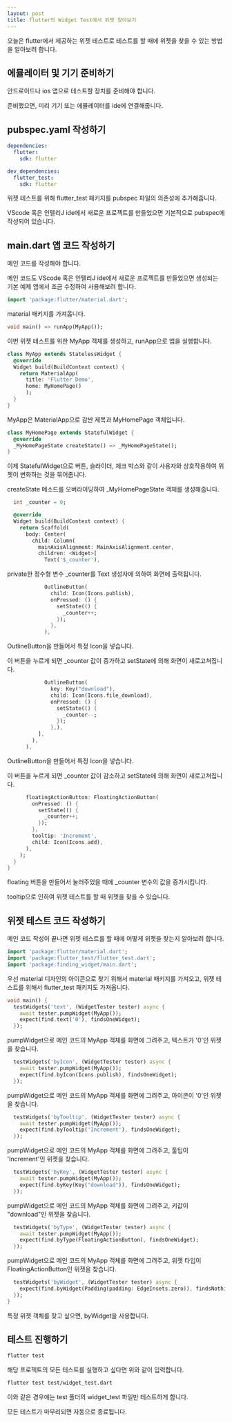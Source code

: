 ```yaml
---
layout: post
title: flutter의 Widget Test에서 위젯 찾아보기
---
```


오늘은 flutter에서 제공하는 위젯 테스트로 테스트를 할 때에 위젯을 찾을 수 있는 방법을 알아보려 합니다.

## 에뮬레이터 및 기기 준비하기

안드로이드나 ios 앱으로 테스트할 장치를 준비해야 합니다.

준비했으면, 미리 기기 또는 에뮬레이터를 ide에 연결해줍니다.

## pubspec.yaml 작성하기

```yaml
dependencies:
  flutter:
    sdk: flutter

dev_dependencies:
  flutter_test:
    sdk: flutter
```

위젯 테스트를 위해 flutter_test 패키지를 pubspec 파일의 의존성에 추가해줍니다.

VScode 혹은 인텔리J ide에서 새로운 프로젝트를 만들었으면 기본적으로 pubspec에 작성되어 있습니다.

## main.dart 앱 코드 작성하기

메인 코드를 작성해야 합니다.

메인 코드도 VScode 혹은 인텔리J ide에서 새로운 프로젝트를 만들었으면 생성되는 기본 예제 앱에서 조금 수정하여 사용해보려 합니다.

```dart
import 'package:flutter/material.dart';
```

material 패키지를 가져옵니다.

```dart
void main() => runApp(MyApp());
```

이번 위젯 테스트를 위한 MyApp 객체를 생성하고, runApp으로 앱을 실행합니다. 

```dart
class MyApp extends StatelessWidget {
  @override
  Widget build(BuildContext context) {
    return MaterialApp(
      title: 'Flutter Demo', 
      home: MyHomePage()
      );
  }
}
```

MyApp은 MaterialApp으로 감싼 제목과 MyHomePage 객체입니다.

```dart
class MyHomePage extends StatefulWidget {
  @override
  _MyHomePageState createState() => _MyHomePageState();
}
```

이제 StatefulWidget으로 버튼, 슬라이더, 체크 박스와 같이 사용자와 상호작용하여 위젯이 변화하는 것을 묶어줍니다.

createState 메소드를 오버라이딩하여 _MyHomePageState 객체를 생성해줍니다.

```dart
  int _counter = 0;

  @override
  Widget build(BuildContext context) {
    return Scaffold(
      body: Center(
        child: Column(
          mainAxisAlignment: MainAxisAlignment.center,
          children: <Widget>[
            Text('$_counter'),
```

private한 정수형 변수 _counter를 Text 생성자에 의하여 화면에 출력됩니다.

```dart
            OutlineButton(
              child: Icon(Icons.publish),
              onPressed: () {
                setState(() {
                  _counter++;
                });
              },
            ),
```

OutlineButton을 만들어서 특정 Icon을 넣습니다.

이 버튼을 누르게 되면 _counter 값이 증가하고 setState에 의해 화면이 새로고쳐집니다.

```dart
            OutlineButton(
              key: Key("download"),
              child: Icon(Icons.file_download),
              onPressed: () {
                setState(() {
                  _counter--;
                });
              },),
          ],
        ),
      ),
```

OutlineButton을 만들어서 특정 Icon을 넣습니다.

이 버튼을 누르게 되면 _counter 값이 감소하고 setState에 의해 화면이 새로고쳐집니다.

```dart
      floatingActionButton: FloatingActionButton(
        onPressed: () {
          setState(() {
            _counter++;
          });
        },
        tooltip: 'Increment',
        child: Icon(Icons.add),
      ),
    );
  }
}
```

floating 버튼을 만들어서 눌러주었을 때에 _counter 변수의 값을 증가시킵니다.

tooltip으로 인하여 위젯 테스트를 할 때 위젯을 찾을 수 있습니다.

## 위젯 테스트 코드 작성하기

메인 코드 작성이 끝나면 위젯 테스트를 할 때에 어떻게 위젯을 찾는지 알아보려 합니다.

```dart
import 'package:flutter/material.dart';
import 'package:flutter_test/flutter_test.dart';
import 'package:finding_widget/main.dart';
```

우선 material 디자인의 아이콘으로 찾기 위해서 material 패키지를 가져오고, 위젯 테스트를 위해서 flutter_test 패키지도 가져옵니다.

```dart
void main() {
  testWidgets('text', (WidgetTester tester) async {
    await tester.pumpWidget(MyApp());
    expect(find.text('0'), findsOneWidget);
  });
```

pumpWidget으로 메인 코드의 MyApp 객체를 화면에 그려주고, 텍스트가 '0'인 위젯을 찾습니다.

```dart
  testWidgets('byIcon', (WidgetTester tester) async {
    await tester.pumpWidget(MyApp());
    expect(find.byIcon(Icons.publish), findsOneWidget);
  });
```

pumpWidget으로 메인 코드의 MyApp 객체를 화면에 그려주고, 아이콘이 '0'인 위젯을 찾습니다.

```dart
  testWidgets('byTooltip', (WidgetTester tester) async {
    await tester.pumpWidget(MyApp());
    expect(find.byTooltip('Increment'), findsOneWidget);
  });
```

pumpWidget으로 메인 코드의 MyApp 객체를 화면에 그려주고, 툴팁이 'Increment'인 위젯을 찾습니다.

```dart
  testWidgets('byKey', (WidgetTester tester) async {
    await tester.pumpWidget(MyApp());
    expect(find.byKey(Key("download")), findsOneWidget);
  });
```

pumpWidget으로 메인 코드의 MyApp 객체를 화면에 그려주고, 키값이 "download"인 위젯을 찾습니다.

```dart
  testWidgets('byType', (WidgetTester tester) async {
    await tester.pumpWidget(MyApp());
    expect(find.byType(FloatingActionButton), findsOneWidget);
  });
```

pumpWidget으로 메인 코드의 MyApp 객체를 화면에 그려주고, 위젯 타입이 FloatingActionButton인 위젯을 찾습니다.

```dart
  testWidgets('byWidget', (WidgetTester tester) async {
    expect(find.byWidget(Padding(padding: EdgeInsets.zero)), findsNothing);
  });
}
```

특정 위젯 객체를 찾고 싶으면, byWidget을 사용합니다.

## 테스트 진행하기

```bash
flutter test
```

해당 프로젝트의 모든 테스트를 실행하고 싶다면 위와 같이 입력합니다.

```bash
flutter test test/widget_test.dart
```

이와 같은 경우에는 test 폴더의 widget_test 파일만 테스트하게 합니다.

모든 테스트가 마무리되면 자동으로 종료됩니다.